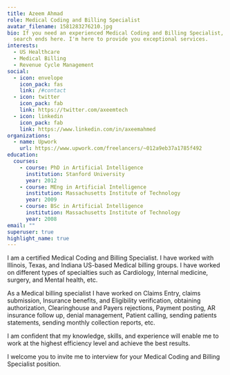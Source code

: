 ```yaml
---
title: Azeem Ahmad
role: Medical Coding and Billing Specialist
avatar_filename: 1581283276210.jpg
bio: If you need an experienced Medical Coding and Billing Specialist, so your
  search ends here. I'm here to provide you exceptional services.
interests:
  - US Healthcare
  - Medical Billing
  - Revenue Cycle Management
social:
  - icon: envelope
    icon_pack: fas
    link: /#contact
  - icon: twitter
    icon_pack: fab
    link: https://twitter.com/axeemtech
  - icon: linkedin
    icon_pack: fab
    link: https://www.linkedin.com/in/axeemahmed
organizations:
  - name: Upwork
    url: https://www.upwork.com/freelancers/~012a9eb37a1785f492
education:
  courses:
    - course: PhD in Artificial Intelligence
      institution: Stanford University
      year: 2012
    - course: MEng in Artificial Intelligence
      institution: Massachusetts Institute of Technology
      year: 2009
    - course: BSc in Artificial Intelligence
      institution: Massachusetts Institute of Technology
      year: 2008
email: ""
superuser: true
highlight_name: true
---
```

<!--StartFragment-->

I am a certified Medical Coding and Billing Specialist. I have worked with Illinois, Texas, and Indiana US-based Medical billing groups. I have worked on different types of specialties such as Cardiology, Internal medicine, surgery, and Mental health, etc. 

As a Medical billing specialist I have worked on Claims Entry, claims submission, Insurance benefits, and Eligibility verification, obtaining authorization, Clearinghouse and Payers rejections, Payment posting, AR insurance follow up, denial management, Patient calling, sending patients statements, sending monthly collection reports, etc. 

I am confident that my knowledge, skills, and experience will enable me to work at the highest efficiency level and achieve the best results.

I welcome you to invite me to interview for your Medical Coding and Billing Specialist position.

<!--EndFragment-->